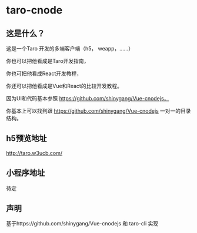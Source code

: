 # taro-cnode

## 这是什么？

这是一个Taro 开发的多端客户端（h5， weapp，……）

你也可以把他看成是Taro开发指南， 

你也可把他看成React开发教程，

你还可以把他看成是Vue和React的比较开发教程。

因为UI和代码基本参照 https://github.com/shinygang/Vue-cnodejs，

你基本上可以找到跟 https://github.com/shinygang/Vue-cnodejs 一对一的目录结构。



## h5预览地址

http://taro.w3ucb.com/



## 小程序地址


待定




## 声明

基于https://github.com/shinygang/Vue-cnodejs 和 taro-cli 实现

